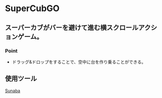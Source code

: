 # SuperCubGO
## スーパーカブがバーを避けて進む横スクロールアクションゲーム。 
### Point
- ドラッグ&ドロップをすることで、空中に台を作り乗ることができる。

## 使用ツール
[Sunaba](https://hirasho.github.io/Sunaba/)
